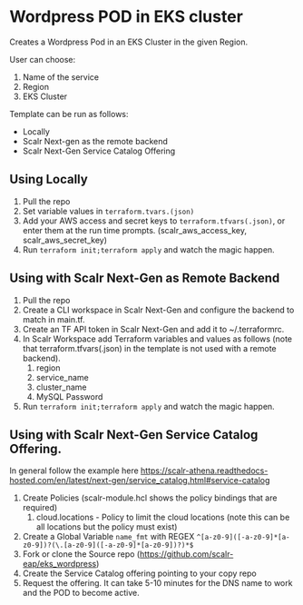 # Wordpress POD in EKS cluster

Creates a Wordpress Pod in an EKS Cluster in the given Region.

User can choose:

1. Name of the service
1. Region
1. EKS Cluster

Template can be run as follows:

* Locally
* Scalr Next-gen as the remote backend
* Scalr Next-Gen Service Catalog Offering

## Using Locally

1. Pull the repo
1. Set variable values in `terraform.tvars.(json)`
1. Add your AWS access and secret keys to `terraform.tfvars(.json)`, or enter them at the run time prompts. (scalr_aws_access_key, scalr_aws_secret_key)
1. Run `terraform init;terraform apply` and watch the magic happen.

## Using with Scalr Next-Gen as Remote Backend

1. Pull the repo
1. Create a CLI workspace in Scalr Next-Gen and configure the backend to match in main.tf.
1. Create an TF API token in Scalr Next-Gen and add it to ~/.terraformrc.
1. In Scalr Workspace add Terraform variables and values as follows (note that terraform.tfvars(.json) in the template is not used with a remote backend).
   1. region
   1. service_name
   1. cluster_name
   1. MySQL Password
1. Run `terraform init;terraform apply` and watch the magic happen.

## Using with Scalr Next-Gen Service Catalog Offering.

In general follow the example here https://scalr-athena.readthedocs-hosted.com/en/latest/next-gen/service_catalog.html#service-catalog

1. Create Policies (scalr-module.hcl shows the policy bindings that are required)
   1. cloud.locations - Policy to limit the cloud locations (note this can be all locations but the policy must exist)
1. Create a Global Variable `name_fmt` with REGEX `^[a-z0-9]([-a-z0-9]*[a-z0-9])?(\.[a-z0-9]([-a-z0-9]*[a-z0-9])?)*$`
1. Fork or clone the Source repo (https://github.com/scalr-eap/eks_wordpress)
1. Create the Service Catalog offering pointing to your copy repo
1. Request the offering. It can take 5-10 minutes for the DNS name to work and the POD to become active.

